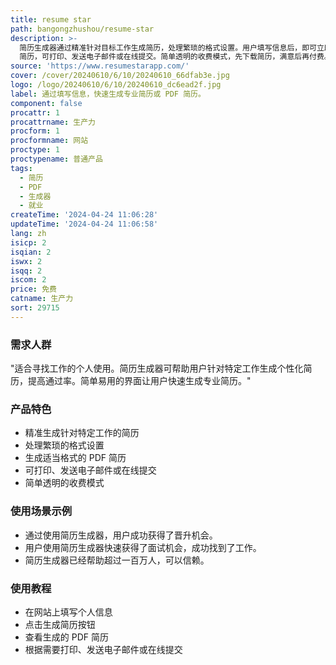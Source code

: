 ```yaml
---
title: resume star
path: bangongzhushou/resume-star
description: >-
  简历生成器通过精准针对目标工作生成简历，处理繁琐的格式设置。用户填写信息后，即可立即获得适当格式的 PDF
  简历，可打印、发送电子邮件或在线提交。简单透明的收费模式，先下载简历，满意后再付费。
source: 'https://www.resumestarapp.com/'
cover: /cover/20240610/6/10/20240610_66dfab3e.jpg
logo: /logo/20240610/6/10/20240610_dc6ead2f.jpg
label: 通过填写信息，快速生成专业简历或 PDF 简历。
component: false
procattr: 1
procattrname: 生产力
procform: 1
procformname: 网站
proctype: 1
proctypename: 普通产品
tags:
  - 简历
  - PDF
  - 生成器
  - 就业
createTime: '2024-04-24 11:06:28'
updateTime: '2024-04-24 11:06:58'
lang: zh
isicp: 2
isqian: 2
iswx: 2
isqq: 2
iscom: 2
price: 免费
catname: 生产力
sort: 29715
---
```




### 需求人群
"适合寻找工作的个人使用。简历生成器可帮助用户针对特定工作生成个性化简历，提高通过率。简单易用的界面让用户快速生成专业简历。"

### 产品特色
* 精准生成针对特定工作的简历
* 处理繁琐的格式设置
* 生成适当格式的 PDF 简历
* 可打印、发送电子邮件或在线提交
* 简单透明的收费模式

### 使用场景示例
* 通过使用简历生成器，用户成功获得了晋升机会。
* 用户使用简历生成器快速获得了面试机会，成功找到了工作。
* 简历生成器已经帮助超过一百万人，可以信赖。

### 使用教程
* 在网站上填写个人信息
* 点击生成简历按钮
* 查看生成的 PDF 简历
* 根据需要打印、发送电子邮件或在线提交

  
